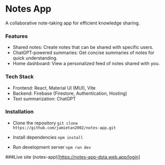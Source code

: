 # Notes App

A collaborative note-taking app for efficient knowledge sharing.

### Features
- Shared notes: Create notes that can be shared with specific users.
- ChatGPT-powered summaries: Get concise summaries of notes for quick understanding.
- Home dashboard: View a personalized feed of notes shared with you.

### Tech Stack
- Frontend: React, Material UI (MUI), Vite
- Backend: Firebase (Firestore, Authentication, Hosting)
- Text summarization: ChatGPT
    
### Installation
    
- Clone the repository
``` git clone https://github.com/jamietan2002/notes-app.git ```

 - Install dependencies
```npm install```

- Run development server
```npm run dev```

###Live site
(notes-app)[https://notes-app-dsta.web.app/login]
